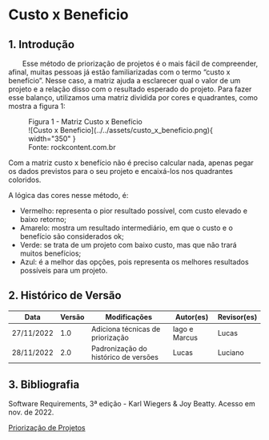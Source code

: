 # Custo x Beneficio

## 1. Introdução

&emsp;&emsp;Esse método de priorização de projetos é o mais fácil de compreender, afinal, muitas pessoas já estão familiarizadas com o termo “custo x benefício”. Nesse caso, a matriz ajuda a esclarecer qual o valor de um projeto e a relação disso com o resultado esperado do projeto. Para fazer esse balanço, utilizamos uma matriz dividida por cores e quadrantes, como mostra a figura 1:


<figure markdown>
<figcaption>Figura 1 - Matriz Custo x Benefício</figcaption>
![Custo x Beneficio](../../assets/custo_x_beneficio.png){ width="350" }
<figcaption>Fonte: rockcontent.com.br</figcaption>
</figure>

Com a matriz custo x benefício não é preciso calcular nada, apenas pegar os dados previstos para o seu projeto e encaixá-los nos quadrantes coloridos.

A lógica das cores nesse método, é:

- Vermelho: representa o pior resultado possível, com custo elevado e baixo retorno;
- Amarelo: mostra um resultado intermediário, em que o custo e o benefício são considerados ok;
- Verde: se trata de um projeto com baixo custo, mas que não trará muitos benefícios;
- Azul: é a melhor das opções, pois representa os melhores resultados possíveis para um projeto.

## 2. Histórico de Versão

| Data       | Versão | Modificações                         | Autor(es)     | Revisor(es) |
| ---------- | ------ | ------------------------------------ | ------------- | ----------- |
| 27/11/2022 | 1.0    | Adiciona técnicas de priorização     | Iago e Marcus | Lucas       |
| 28/11/2022 | 2.0    | Padronização do histórico de versões | Lucas         | Luciano     |


## 3. Bibliografia

Software Requirements, 3ª edição - Karl Wiegers & Joy Beatty. Acesso em nov. de 2022.

[Priorização de Projetos](https://rockcontent.com/br/blog/priorizacao-de-projetos/)
